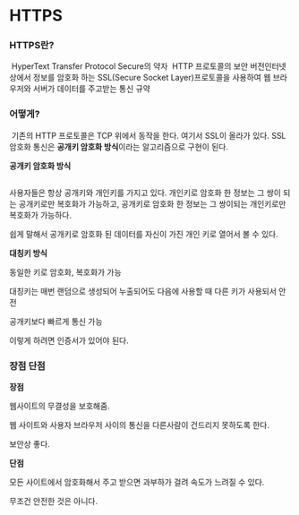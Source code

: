 # HTTPS

### HTTPS란?

​ HyperText Transfer Protocol Secure의 약자 ​ HTTP 프로토콜의 보안 버전 ​ 인터넷 상에서 정보를 암호화 하는 SSL(Secure Socket Layer)프로토콜을 사용하여 웹 브라우저와 서버가 데이터를 주고받는 통신 규약 ​

### 어떻게?

​ 기존의 HTTP 프로토콜은 TCP 위에서 동작을 한다. 여기서 SSL이 올라가 있다. SSL 암호화 통신은 **공개키 암호화 방식**이라는 알고리즘으로 구현이 된다. ​

**공개키 암호화 방식**

<figure><img src="https://user-images.githubusercontent.com/16536810/59083870-fb105600-8933-11e9-85e7-e4b1c925f245.jpg" alt=""><figcaption></figcaption></figure>

사용자들은 항상 공개키와 개인키를 가지고 있다. 개인키로 암호화 한 정보는 그 쌍이 되는 공개키로만 복호화가 가능하고, 공개키로 암호화 한 정보는 그 쌍이되는 개인키로만 복호화가 가능하다.

쉽게 말해서 공개키로 암호화 된 데이터를 자신이 가진 개인 키로 열어서 볼 수 있다.

**대칭키 방식**

동일한 키로 암호화, 복호화가 가능

대칭키는 매번 랜덤으로 생성되어 누출되어도 다음에 사용할 때 다른 키가 사용되서 안전

공개키보다 빠르게 통신 가능

이렇게 하려면 인증서가 있어야 된다.

### 장점 단점

**장점**

웹사이트의 무결성을 보호해줌.

웹 사이트와 사용자 브라우저 사이의 통신을 다른사람이 건드리지 못하도록 한다.

보안상 좋다.

**단점**

모든 사이트에서 암호화해서 주고 받으면 과부하가 걸려 속도가 느려질 수 있다.

무조건 안전한 것은 아니다.
